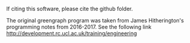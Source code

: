 
If citing this software, please cite the github folder.

The original greengraph program was taken from James Hitherington's programming notes from 2016-2017. See the following link
http://development.rc.ucl.ac.uk/training/engineering